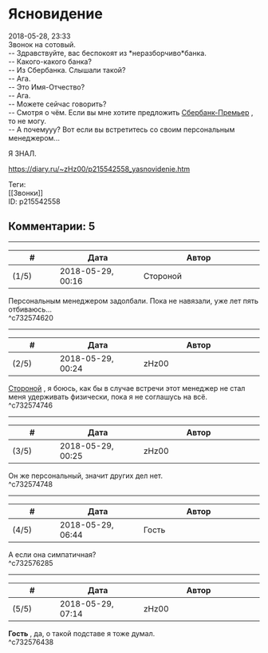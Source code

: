 Ясновидение
===========

  
2018-05-28, 23:33  
 Звонок на сотовый.   
 -- Здравствуйте, вас беспокоят из \*неразборчиво\*банка.   
 -- Какого-какого банка?   
 -- Из Сбербанка. Слышали такой?   
 -- Ага.   
 -- Это Имя-Отчество?   
 -- Ага.   
 -- Можете сейчас говорить?   
 -- Смотря о чём. Если вы мне хотите предложить  [Сбербанк-Премьер](Разговор%20глухого%20с%20глухим)  , то не могу.   
 -- А почемууу? Вот если вы встретитесь со своим персональным менеджером...   
   
 Я ЗНАЛ.   
  
<https://diary.ru/~zHz00/p215542558_yasnovidenie.htm>  
  
Теги:  
[[Звонки]]  
ID: p215542558  


Комментарии: 5
--------------

  


---



|         #         |              Дата              |                     Автор                     |           ID           |
| --- | --- | --- | --- |
| (1/5) | 2018-05-29, 00:16 | Стороной | c732574620 |

  
 Персональным менеджером задолбали. Пока не навязали, уже лет пять отбиваюсь...   
 ^c732574620

---



|         #         |              Дата              |                     Автор                     |           ID           |
| --- | --- | --- | --- |
| (2/5) | 2018-05-29, 00:24 | zHz00 | c732574746 |

  
  [Стороной](http://1047.diary.ru "И васильки, и я, и тополя")  , я боюсь, как бы в случае встречи этот менеджер не стал меня удерживать физически, пока я не соглашусь на всё.   
 ^c732574746

---



|         #         |              Дата              |                     Автор                     |           ID           |
| --- | --- | --- | --- |
| (3/5) | 2018-05-29, 00:25 | zHz00 | c732574748 |

  
 Он же персональный, значит других дел нет.   
 ^c732574748

---



|         #         |              Дата              |                     Автор                     |           ID           |
| --- | --- | --- | --- |
| (4/5) | 2018-05-29, 06:44 | Гость | c732576285 |

  
 А если она симпатичная?   
 ^c732576285

---



|         #         |              Дата              |                     Автор                     |           ID           |
| --- | --- | --- | --- |
| (5/5) | 2018-05-29, 07:14 | zHz00 | c732576438 |

  
  **Гость**  , да, о такой подставе я тоже думал.   
 ^c732576438